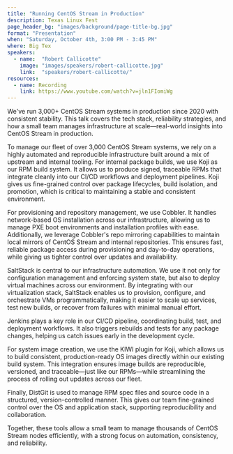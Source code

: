 ```yaml
---
title: "Running CentOS Stream in Production"
description: Texas Linux Fest
page_header_bg: "images/background/page-title-bg.jpg"
format: "Presentation"
when: "Saturday, October 4th, 3:00 PM - 3:45 PM"
where: Big Tex
speakers:
  - name:  "Robert Callicotte"
    image: "images/speakers/robert-callicotte.jpg"
    link:  "speakers/robert-callicotte/"
resources:
  - name: Recording
    link: https://www.youtube.com/watch?v=jln1FIomiWg
---
```


We've run 3,000+ CentOS Stream systems in production since 2020 with consistent
stability.  This talk covers the tech stack, reliability strategies, and how a
small team manages infrastructure at scale—real-world insights into CentOS
Stream in production.

To manage our fleet of over 3,000 CentOS Stream systems, we rely on a highly
automated and reproducible infrastructure built around a mix of upstream and
internal tooling.  For internal package builds, we use Koji as our RPM build
system.  It allows us to produce signed, traceable RPMs that integrate cleanly
into our CI/CD workflows and deployment pipelines.  Koji gives us fine-grained
control over package lifecycles, build isolation, and promotion, which is
critical to maintaining a stable and consistent environment.

For provisioning and repository management, we use Cobbler.  It handles
network-based OS installation across our infrastructure, allowing us to manage
PXE boot environments and installation profiles with ease.  Additionally, we
leverage Cobbler's repo mirroring capabilities to maintain local mirrors of
CentOS Stream and internal repositories.  This ensures fast, reliable package
access during provisioning and day-to-day operations, while giving us tighter
control over updates and availability.

SaltStack is central to our infrastructure automation.  We use it not only for
configuration management and enforcing system state, but also to deploy virtual
machines across our environment.  By integrating with our virtualization stack,
SaltStack enables us to provision, configure, and orchestrate VMs
programmatically, making it easier to scale up services, test new builds, or
recover from failures with minimal manual effort.

Jenkins plays a key role in our CI/CD pipeline, coordinating build, test, and
deployment workflows.  It also triggers rebuilds and tests for any package
changes, helping us catch issues early in the development cycle.

For system image creation, we use the KIWI plugin for Koji, which allows us to
build consistent, production-ready OS images directly within our existing build
system.  This integration ensures image builds are reproducible, versioned, and
traceable—just like our RPMs—while streamlining the process of rolling out
updates across our fleet.

Finally, DistGit is used to manage RPM spec files and source code in a
structured, version-controlled manner.  This gives our team fine-grained
control over the OS and application stack, supporting reproducibility and
collaboration.

Together, these tools allow a small team to manage thousands of CentOS Stream
nodes efficiently, with a strong focus on automation, consistency, and
reliability.

